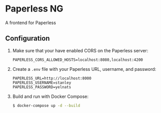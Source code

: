 # Paperless NG
A frontend for Paperless

## Configuration
1. Make sure that your have enabled CORS on the Paperless server:
    ```
    PAPERLESS_CORS_ALLOWED_HOSTS=localhost:8080,localhost:4200
    ```

2. Create a `.env` file with your Paperless URL, username, and password:
    ``` 
    PAPERLESS_URL=http://localhost:8000
    PAPERLESS_USERNAME=stanley
    PAPERLESS_PASSWORD=yelnats
   ```

3. Build and run with Docker Compose:
    ```bash
    $ docker-compose up -d --build
    ```
